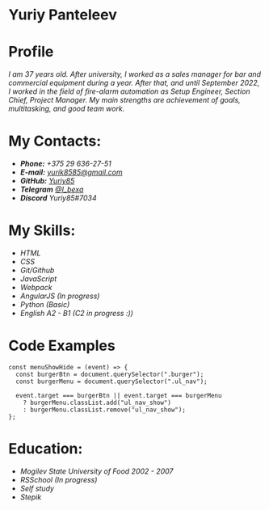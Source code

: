 # **Yuriy Panteleev**

# Profile

_I am 37 years old. After university, I worked as a sales manager for bar and commercial equipment_
_during a year. After that, and until September 2022, I worked in the field of fire-alarm automation_
_as Setup Engineer, Section Chief, Project Manager. My main strengths are achievement of goals,_
_multitasking, and good team work._

# My Contacts:

- **_Phone:_** _+375 29 636-27-51_
- **_E-mail:_** *yurik8585@gmail.com*
- **_GitHub:_** [_Yuriy85_](https://github.com/Yuriy85)
- **_Telegram_** [_@I_bexa_](https://t.me/I_bexa)
- **_Discord_** _Yuriy85#7034_

# My Skills:

- _HTML_
- _CSS_
- _Git/Github_
- _JavaScript_
- _Webpack_
- _AngularJS (In progress)_
- _Python (Basic)_
- _English A2 - B1 (C2 in progress :))_

# Code Examples

```
const menuShowHide = (event) => {
  const burgerBtn = document.querySelector(".burger");
  const burgerMenu = document.querySelector(".ul_nav");

  event.target === burgerBtn || event.target === burgerMenu
    ? burgerMenu.classList.add("ul_nav_show")
    : burgerMenu.classList.remove("ul_nav_show");
};
```

# Education:

- _Mogilev State University of Food 2002 - 2007_
- _RSSchool (In progress)_
- _Self study_
- _Stepik_
